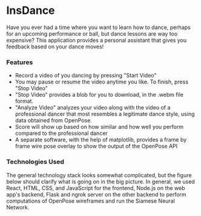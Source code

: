 # InsDance
Have you ever had a time where you want to learn how to dance, perhaps for an upcoming performance or ball, but dance lessons are way too expensive? This application provides a personal assistant that gives you feedback based on your dance moves!

### Features
- Record a video of you dancing by pressing "Start Video"
- You may pause or resume the video anytime you like. To finish, press "Stop Video"
- "Stop Video" provides a blob for you to download, in the .webm file format. 
- "Analyze Video" analyzes your video along with the video of a professional dancer that most resembles a legitimate dance style, using data obtained from OpenPose.
- Score will show up based on how similar and how well you perform compared to the professional dancer
- A separate software, with the help of matplotlib, provides a frame by frame wire pose overlay to show the output of the OpenPose API

### Technologies Used
The general technology stack looks somewhat complicated, but the figure below should clarify what is going on in the big picture. In general, we used React, HTML, CSS, and JavaScript for the frontend, Node.js on the web app's backend, Flask and ngrok server on the other backend to perform computations of OpenPose wireframes and run the Siamese Neural Network.
